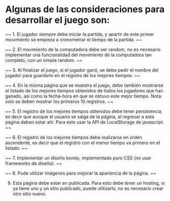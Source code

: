 # Algunas de las consideraciones para desarrollar el juego son:

~~ 1. El jugador siempre debe iniciar la partida, y apartir de este primer movimiento se empieza a cronometrar el tiempo de la partida. ~~

~~ 2. El movimiento de la computadora debe ser random, no es necesario implementar una funcionalidad del movimiento de la computadora tan completo, con un simple random. ~~

~~ 3. Al finalizar el juego, si el jugador ganó, se debe pedir el nombre del jugador para guardarlo en el registro de los mejores tiempos. ~~

~~ 4. En la misma página que se muestra el juego, debe también mostrarse el listado de los mejores tiempos obtenidos de todos los jugadores que han ganado, así como la fecha-hora en que se obtuvo este mejor tiempo. Nota: solo se deben mostrar los primeros 10 registros. ~~

~~ 5. El registro de los mejores tiempos obtenidos debe tener persistencia, es decir que aunque el usuario se salga de la página, al regresar a esta página deben estar ahí. Para esto usar la API de LocalStorage de javascript. ~~

~~ 6. El registro de los mejores tiempos debe realizarse en orden ascendente, es decir que el registro con el menor tiempo va primero en el listado. ~~

~~ 7. Implementar un diseño bonito, implementado puro CSS (no usar frameworks de diseño). ~~

~~ 8. Pude utilizar imágenes para mejorar la apariencia de la página. ~~

9. Esta página debe estar en publicada. Para esto debe tener un hosting, si ya tiene uno y un sitio publicado, puede utilizarlo, no es necesario crear otro sitio nuevo.